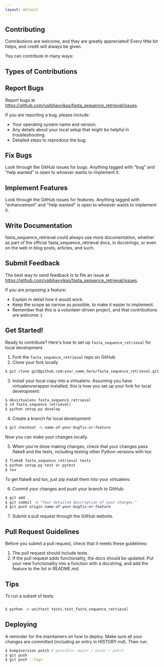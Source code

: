 ```yaml
---
layout: default
---
```


## Contributing

Contributions are welcome, and they are greatly appreciated! Every little bit
helps, and credit will always be given.

You can contribute in many ways:

## Types of Contributions

## Report Bugs

Report bugs at https://github.com/vaibhavvikas/fasta_sequence_retrieval/issues.

If you are reporting a bug, please include:

* Your operating system name and version.
* Any details about your local setup that might be helpful in troubleshooting.
* Detailed steps to reproduce the bug.

## Fix Bugs

Look through the GitHub issues for bugs. Anything tagged with "bug" and "help
wanted" is open to whoever wants to implement it.

## Implement Features

Look through the GitHub issues for features. Anything tagged with "enhancement"
and "help wanted" is open to whoever wants to implement it.

## Write Documentation

fasta_sequence_retrieval could always use more documentation, whether as part of the
official fasta_sequence_retrieval docs, in docstrings, or even on the web in blog posts,
articles, and such.

## Submit Feedback

The best way to send feedback is to file an issue at https://github.com/vaibhavvikas/fasta_sequence_retrieval/issues.

If you are proposing a feature:

* Explain in detail how it would work.
* Keep the scope as narrow as possible, to make it easier to implement.
* Remember that this is a volunteer-driven project, and that contributions
  are welcome :)

## Get Started!

Ready to contribute? Here's how to set up `fasta_sequence_retrieval` for local development.

1. Fork the `fasta_sequence_retrieval` repo on GitHub.
2. Clone your fork locally
``` bash
$ git clone git@github.com:your_name_here/fasta_sequence_retrieval.git
```

3. Install your local copy into a virtualenv. Assuming you have virtualenvwrapper installed, this is how you set up your fork for local development:
``` bash
$ mkvirtualenv fasta_sequence_retrieval
$ cd fasta_sequence_retrieval/
$ python setup.py develop
```

4. Create a branch for local development:
``` bash
$ git checkout -b name-of-your-bugfix-or-feature
```
   Now you can make your changes locally.

5. When you're done making changes, check that your changes pass flake8 and the
   tests, including testing other Python versions with tox:
``` bash
$ flake8 fasta_sequence_retrieval tests
$ python setup.py test or pytest
$ tox
```
   To get flake8 and tox, just pip install them into your virtualenv.

6. Commit your changes and push your branch to GitHub:
``` bash
$ git add .
$ git commit -m "Your detailed description of your changes."
$ git push origin name-of-your-bugfix-or-feature
```
7. Submit a pull request through the GitHub website.

## Pull Request Guidelines

Before you submit a pull request, check that it meets these guidelines:

1. The pull request should include tests.
2. If the pull request adds functionality, the docs should be updated. Put
   your new functionality into a function with a docstring, and add the
   feature to the list in README.md.

## Tips

To run a subset of tests:
``` bash

$ python -m unittest tests.test_fasta_sequence_retrieval
```

## Deploying

A reminder for the maintainers on how to deploy.
Make sure all your changes are committed (including an entry in HISTORY.md).
Then run:
``` bash
$ bump2version patch # possible: major / minor / patch
$ git push
$ git push --tags
```
